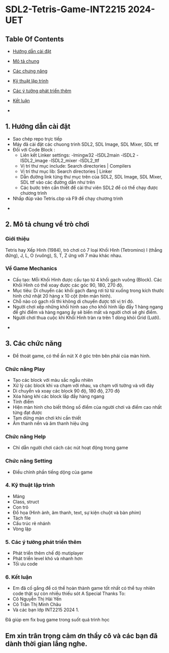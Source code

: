 # SDL2-Tetris-Game-INT2215 2024-UET

## Table Of Contents <br />
* [Hướng dẫn cài đặt](#setup)
* [Mô tả chung](#info)
* [Các chưng năng](#detail)
* [Kỹ thuật lập trình](#tech)
* [Các ý tưởng phát triển thêm](#future)
* [Kết luận](#summary)

* <a name="setup"/>

## 1. Hướng dẫn cài đặt <br />

- Sao chép repo trực tiếp
- Máy đã cài đặt các chuong trình SDL2, SDL Image, SDL Mixer, SDL ttf
- Đối với Code Block :
  - Liên kết Linker settings: -lmingw32 -lSDL2main -lSDL2 -lSDL2_image -lSDL2_mixer -lSDL2_ttf
  - Vị trí thư mục include: Search directories | Compilers
  - Vị trí thư mục lib: Search directories | Linker
  - Dẫn đường link từng thư mục trên của SDL2, SDL Image, SDL Mixer, SDL ttf vào các đường dẫn như trên
  - Các bước trên cần thiết để cài thư viên SDL2 để có thể chạy được chương trình
- Nhấp đúp vào Tetris.cbp và F9 để chạy chương trình

* <a name="info"/>

## 2. Mô tả chung về trò chơi

### Giới thiệu

Tetris hay Xếp Hình (1984), trò chơi có 7 loại Khối Hình (Tetromino) I (thẳng đứng), J, L, O (vuông), S, T, Z ứng với 7 màu khác nhau.

### Về Game Mechanics <br />
- Cấu tạo: Mỗi Khối Hình được cấu tạo từ 4 khối gạch vuông (Block). Các Khối Hình có thể xoay được các góc 90, 180, 270 độ. <br />
- Mục tiêu: Di chuyển các khối gạch đang rơi từ từ xuống trong kích thước hình chữ nhật 20 hàng x 10 cột (trên màn hình).  <br />
- Chỗ nào có gạch rồi thì không di chuyển được tới vị trí đó. <br />
- Người chơi xếp những khối hình sao cho khối hình lấp đầy 1 hàng ngang để ghi điểm và hàng ngang ấy sẽ biến mất và người chơi sẽ ghi điểm. <br />
- Người chơi thua cuộc khi Khối Hình tràn ra trên 1 dòng khỏi Grid (Lưới). <br />

* <a name="detail"/>
## 3. Các chức năng
- Để thoát game, có thể ấn nút X ở góc trên bên phải của màn hình.

### Chức năng Play <br />
- Tạo các block với màu sắc ngẫu nhiên
- Xử lý các block khi va chạm với nhau, va chạm với tường và với đáy
- Di chuyển và xoay các block 90 độ, 180 độ, 270 độ
- Xóa hàng khi các block lấp đầy hàng ngang
- Tính điểm
- Hiện màn hình cho biết thông số điểm của người chơi và điểm cao nhất từng đạt được
- Tạm dừng màn chơi khi cần thiết
- Âm thanh nền và âm thanh hiệu ứng

### Chức năng Help <br />
- Chỉ dẫn người chơi cách các nút hoạt động trong game

### Chức năng Setting <br />
- Điều chỉnh phần tiếng dộng của game 

<a name="tech"/>

### 4. Kỹ thuật lập trình

- Mảng
- Class, struct
- Con trỏ
- Đồ họa (Hình ảnh, âm thanh, text, sự kiện chuột và bàn phím)
- Tách file
- Cấu trúc rẽ nhánh
- Vòng lặp

<a name="future"/>

### 5. Các ý tưởng phát triển thêm

- Phát triển thêm chế độ mutiplayer
- Phát triển level khó và nhanh hơn
- Tối ưu code

<a name="summary">
  
### 6. Kết luận
- Em đã cố gắng để có thể hoàn thành game tốt nhất có thể tuy nhiên code thật sự còn nhiều thiếu sót
A Special Thanks To:<br />
- Cô Nguyễn Thị Hải Yến
- Cô Trần Thị Minh Châu
- Và các bạn lớp INT2215 2024 1.<br />

Đã giúp em fix bug game trong suốt quá trình học
## Em xin trân trọng cảm ơn thầy cô và các bạn đã dành thời gian lắng nghe. <br />

  
